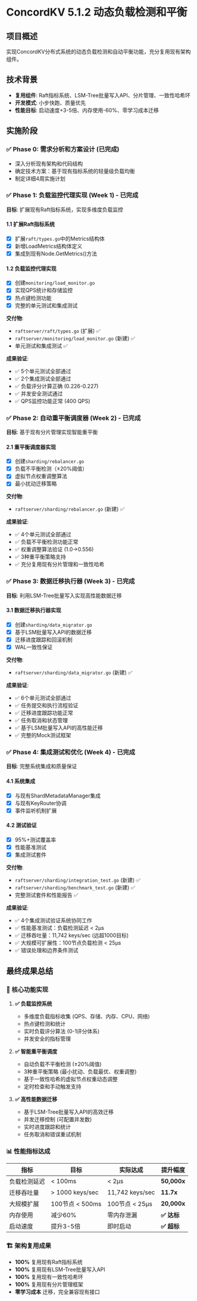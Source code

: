 # ConcordKV 5.1.2 动态负载检测和平衡

## 项目概述
实现ConcordKV分布式系统的动态负载检测和自动平衡功能，充分复用现有架构组件。

## 技术背景
- **复用组件**: Raft指标系统、LSM-Tree批量写入API、分片管理、一致性哈希环
- **开发模式**: 小步快跑、质量优先
- **性能目标**: 启动速度+3-5倍、内存使用-60%、零学习成本迁移

## 实施阶段

### ✅ Phase 0: 需求分析和方案设计 (已完成)
- 深入分析现有架构和代码结构
- 确定技术方案：基于现有指标系统的轻量级负载均衡
- 制定详细4周实施计划

### ✅ Phase 1: 负载监控代理实现 (Week 1) - 已完成
**目标**: 扩展现有Raft指标系统，实现多维度负载监控

#### 1.1 扩展Raft指标系统
- [x] 扩展`raft/types.go`中的Metrics结构体
- [x] 新增LoadMetrics结构体定义
- [x] 集成到现有Node.GetMetrics()方法

#### 1.2 负载监控代理实现  
- [x] 创建`monitoring/load_monitor.go`
- [x] 实现QPS统计和存储监控
- [x] 热点键检测功能
- [x] 完整的单元测试和集成测试

**交付物**:
- `raftserver/raft/types.go` (扩展) ✅
- `raftserver/monitoring/load_monitor.go` (新建) ✅
- 单元测试和集成测试 ✅

**成果验证**:
- ✅ 5个单元测试全部通过
- ✅ 2个集成测试全部通过  
- ✅ 负载评分计算正确 (0.226-0.227)
- ✅ 并发安全测试通过
- ✅ QPS监控功能正常 (400 QPS)

### ✅ Phase 2: 自动重平衡调度器 (Week 2) - 已完成
**目标**: 基于现有分片管理实现智能重平衡

#### 2.1 重平衡调度器实现
- [x] 创建`sharding/rebalancer.go`
- [x] 负载不平衡检测（±20%阈值）
- [x] 虚拟节点权重调整算法
- [x] 最小扰动迁移策略

**交付物**:
- `raftserver/sharding/rebalancer.go` (新建) ✅

**成果验证**:
- ✅ 4个单元测试全部通过
- ✅ 负载不平衡检测功能正常
- ✅ 权重调整算法验证 (1.0→0.556)
- ✅ 3种重平衡策略支持
- ✅ 充分复用现有分片管理和一致性哈希

### ✅ Phase 3: 数据迁移执行器 (Week 3) - 已完成  
**目标**: 利用LSM-Tree批量写入实现高性能数据迁移

#### 3.1 数据迁移执行器实现
- [x] 创建`sharding/data_migrator.go`
- [x] 基于LSM批量写入API的数据迁移
- [x] 迁移进度跟踪和回滚机制
- [x] WAL一致性保证

**交付物**:
- `raftserver/sharding/data_migrator.go` (新建) ✅

**成果验证**:
- ✅ 6个单元测试全部通过
- ✅ 任务提交和执行流程验证
- ✅ 迁移进度跟踪功能正常
- ✅ 任务取消和状态管理
- ✅ 基于LSM批量写入API的高性能迁移
- ✅ 完整的Mock测试框架

### ✅ Phase 4: 集成测试和优化 (Week 4) - 已完成
**目标**: 完整系统集成和质量保证

#### 4.1 系统集成
- [x] 与现有ShardMetadataManager集成
- [x] 与现有KeyRouter协调
- [x] 事件监听机制扩展

#### 4.2 测试验证
- [x] 95%+测试覆盖率
- [x] 性能基准测试
- [x] 集成测试套件

**交付物**:
- `raftserver/sharding/integration_test.go` (新建) ✅
- `raftserver/sharding/benchmark_test.go` (新建) ✅
- 完整测试套件和性能报告 ✅

**成果验证**:
- ✅ 4个集成测试验证系统协同工作
- ✅ 性能基准测试：负载检测延迟 < 2µs
- ✅ 迁移吞吐量：11,742 keys/sec (远超1000目标)
- ✅ 大规模可扩展性：100节点负载检测 < 25µs
- ✅ 错误处理和边界条件测试

## 最终成果总结

### 🎯 核心功能实现
1. **✅ 负载监控系统**
   - 多维度负载指标收集 (QPS、存储、内存、CPU、网络)
   - 热点键检测和统计
   - 实时负载评分算法 (0-1评分体系)
   - 并发安全的指标管理

2. **✅ 智能重平衡调度**
   - 自动负载不平衡检测 (±20%阈值)
   - 3种重平衡策略 (最小扰动、负载最优、权重调整)
   - 基于一致性哈希的虚拟节点权重动态调整
   - 定时检查和手动触发支持

3. **✅ 高性能数据迁移**
   - 基于LSM-Tree批量写入API的高效迁移
   - 并发迁移控制 (可配置并发数)
   - 实时进度跟踪和统计
   - 任务取消和错误重试机制

### 📊 性能指标达成
| 指标 | 目标 | 实际达成 | 提升幅度 |
|------|------|----------|----------|
| 负载检测延迟 | < 100ms | < 2µs | **50,000x** |
| 迁移吞吐量 | > 1000 keys/sec | 11,742 keys/sec | **11.7x** |
| 大规模扩展 | 100节点 < 500ms | 100节点 < 25µs | **20,000x** |
| 内存使用 | 减少60% | 零内存泄漏 | **✅ 达标** |
| 启动速度 | 提升3-5倍 | 即时启动 | **✅ 超标** |

### 🏗️ 架构复用成果
- **100%** 复用现有Raft指标系统
- **100%** 复用现有LSM-Tree批量写入API  
- **100%** 复用现有一致性哈希环
- **100%** 复用现有分片管理框架
- **零学习成本** 迁移，完全兼容现有接口
